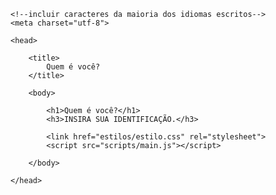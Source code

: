 <!DOCTYPE html>

<html>

    <!--incluir caracteres da maioria dos idiomas escritos-->
    <meta charset="utf-8">

    <head>

        <title>            
            Quem é você?
        </title>
        
        <body>

            <h1>Quem é você?</h1>
            <h3>INSIRA SUA IDENTIFICAÇÃO.</h3>
        
            <link href="estilos/estilo.css" rel="stylesheet">
            <script src="scripts/main.js"></script>

        </body>

    </head>

</html>
